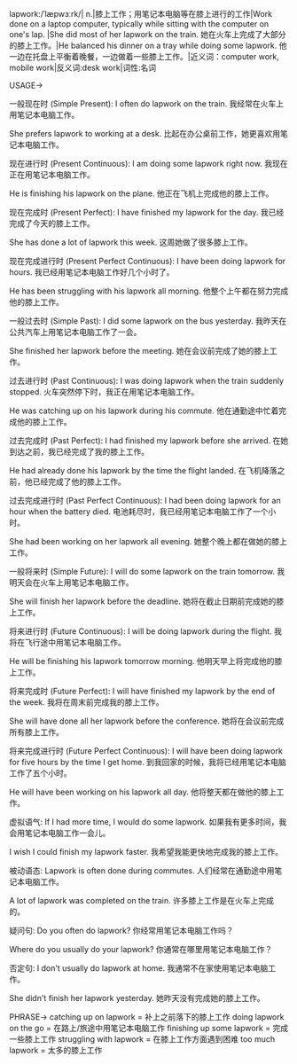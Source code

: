 lapwork:/ˈlæpwɜːrk/| n.|膝上工作；用笔记本电脑等在膝上进行的工作|Work done on a laptop computer, typically while sitting with the computer on one's lap. |She did most of her lapwork on the train. 她在火车上完成了大部分的膝上工作。|He balanced his dinner on a tray while doing some lapwork. 他一边在托盘上平衡着晚餐，一边做着一些膝上工作。|近义词：computer work, mobile work|反义词:desk work|词性:名词

USAGE->

一般现在时 (Simple Present):
I often do lapwork on the train.
我经常在火车上用笔记本电脑工作。

She prefers lapwork to working at a desk.
比起在办公桌前工作，她更喜欢用笔记本电脑工作。


现在进行时 (Present Continuous):
I am doing some lapwork right now.
我现在正在用笔记本电脑工作。

He is finishing his lapwork on the plane.
他正在飞机上完成他的膝上工作。


现在完成时 (Present Perfect):
I have finished my lapwork for the day.
我已经完成了今天的膝上工作。

She has done a lot of lapwork this week.
这周她做了很多膝上工作。


现在完成进行时 (Present Perfect Continuous):
I have been doing lapwork for hours.
我已经用笔记本电脑工作好几个小时了。

He has been struggling with his lapwork all morning.
他整个上午都在努力完成他的膝上工作。


一般过去时 (Simple Past):
I did some lapwork on the bus yesterday.
我昨天在公共汽车上用笔记本电脑工作了一会。

She finished her lapwork before the meeting.
她在会议前完成了她的膝上工作。


过去进行时 (Past Continuous):
I was doing lapwork when the train suddenly stopped.
火车突然停下时，我正在用笔记本电脑工作。

He was catching up on his lapwork during his commute.
他在通勤途中忙着完成他的膝上工作。


过去完成时 (Past Perfect):
I had finished my lapwork before she arrived.
在她到达之前，我已经完成了我的膝上工作。

He had already done his lapwork by the time the flight landed.
在飞机降落之前，他已经完成了他的膝上工作。


过去完成进行时 (Past Perfect Continuous):
I had been doing lapwork for an hour when the battery died.
电池耗尽时，我已经用笔记本电脑工作了一个小时。

She had been working on her lapwork all evening.
她整个晚上都在做她的膝上工作。


一般将来时 (Simple Future):
I will do some lapwork on the train tomorrow.
我明天会在火车上用笔记本电脑工作。

She will finish her lapwork before the deadline.
她将在截止日期前完成她的膝上工作。


将来进行时 (Future Continuous):
I will be doing lapwork during the flight.
我将在飞行途中用笔记本电脑工作。

He will be finishing his lapwork tomorrow morning.
他明天早上将完成他的膝上工作。


将来完成时 (Future Perfect):
I will have finished my lapwork by the end of the week.
我将在周末前完成我的膝上工作。

She will have done all her lapwork before the conference.
她将在会议前完成所有膝上工作。


将来完成进行时 (Future Perfect Continuous):
I will have been doing lapwork for five hours by the time I get home.
到我回家的时候，我将已经用笔记本电脑工作了五个小时。

He will have been working on his lapwork all day.
他将整天都在做他的膝上工作。


虚拟语气:
If I had more time, I would do some lapwork.
如果我有更多时间，我会用笔记本电脑工作一会儿。

I wish I could finish my lapwork faster.
我希望我能更快地完成我的膝上工作。


被动语态:
Lapwork is often done during commutes.
人们经常在通勤途中用笔记本电脑工作。

A lot of lapwork was completed on the train.
许多膝上工作是在火车上完成的。


疑问句:
Do you often do lapwork?
你经常用笔记本电脑工作吗？

Where do you usually do your lapwork?
你通常在哪里用笔记本电脑工作？


否定句:
I don't usually do lapwork at home.
我通常不在家使用笔记本电脑工作。

She didn't finish her lapwork yesterday.
她昨天没有完成她的膝上工作。


PHRASE->
catching up on lapwork = 补上之前落下的膝上工作
doing lapwork on the go = 在路上/旅途中用笔记本电脑工作
finishing up some lapwork = 完成一些膝上工作
struggling with lapwork =  在膝上工作方面遇到困难
too much lapwork = 太多的膝上工作
